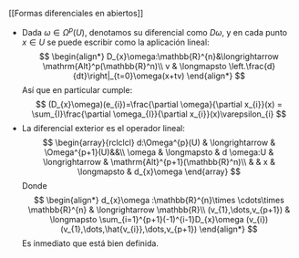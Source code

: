 [[Formas diferenciales en abiertos]]

- Dada $\omega\in \Omega^p(U)$, denotamos su diferencial como $D\omega$, y en cada punto $x \in U$ se puede escribir como la aplicación lineal:$$
\begin{align*}
D_{x}\omega:\mathbb{R}^{n}&\longrightarrow \mathrm{Alt}^p(\mathbb{R}^n)\\
v & \longmapsto \left.\frac{d}{dt}\right|_{t=0}\omega(x+tv)
\end{align*}
$$Así que en particular cumple:$$
(D_{x}\omega)(e_{i})=\frac{\partial \omega}{\partial x_{i}}(x) = \sum_{I}\frac{\partial \omega_{I}}{\partial x_{i}}(x)\varepsilon_{i}
$$
- La diferencial exterior es el operador lineal:$$
\begin{array}{rclclcl}
d:\Omega^{p}(U) & \longrightarrow & \Omega^{p+1}(U)&&\\
\omega & \longmapsto & d \omega:U & \longrightarrow & \mathrm{Alt}^{p+1}(\mathbb{R}^n)\\
&  & x & \longmapsto & d_{x}\omega
\end{array}
$$Donde $$
\begin{align*}
d_{x}\omega :\mathbb{R}^{n}\times \cdots\times \mathbb{R}^{n} & \longrightarrow \mathbb{R}\\
(v_{1},\dots,v_{p+1}) & \longmapsto \sum_{i=1}^{p+1}(-1)^{i-1}D_{x}\omega (v_{i})(v_{1},\dots,\hat{v_{i}},\dots,v_{p+1})
\end{align*}
$$Es inmediato que está bien definida.